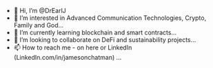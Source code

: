 - 👋 Hi, I’m @DrEarlJ
- 👀 I’m interested in Advanced Communication Technologies, Crypto, Family and God...
- 🌱 I’m currently learning blockchain and smart contracts...
- 💞️ I’m looking to collaborate on DeFi and sustainability projects...
- 📫 How to reach me - on here or LinkedIn (LinkedIn.com/in/jamesonchatman) ...

<!---
DrEarlJ/DrEarlJ is a ✨ special ✨ repository because its `README.md` (this file) appears on your GitHub profile.
You can click the Preview link to take a look at your changes.
--->
